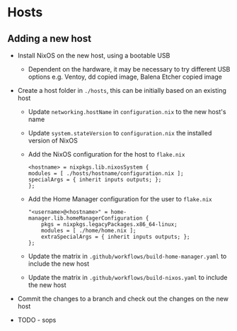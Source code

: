 # Hosts

## Adding a new host

- Install NixOS on the new host, using a bootable USB
  - Dependent on the hardware, it may be necessary to try different USB options e.g. Ventoy, dd copied image, Balena Etcher copied image
- Create a host folder in `./hosts`, this can be initially based on an existing host
  - Update `networking.hostName` in `configuration.nix` to the new host's name
  - Update `system.stateVersion` to `configuration.nix` the installed version of NixOS
  - Add the NixOS configuration for the host to `flake.nix`

    ```shell
    <hostname> = nixpkgs.lib.nixosSystem {
    modules = [ ./hosts/hostname/configuration.nix ];
    specialArgs = { inherit inputs outputs; };
    };
    ```

  - Add the Home Manager configuration for the user to `flake.nix`

    ```shell
    "<username>@<hostname>" = home-manager.lib.homeManagerConfiguration {
        pkgs = nixpkgs.legacyPackages.x86_64-linux;
        modules = [ ./home/home.nix ];
        extraSpecialArgs = { inherit inputs outputs; };
    };
    ```
  - Update the matrix in `.github/workflows/build-home-manager.yaml` to include the new host
  - Update the matrix in `.github/workflows/build-nixos.yaml` to include the new host

- Commit the changes to a branch and check out the changes on the new host
- TODO - sops
